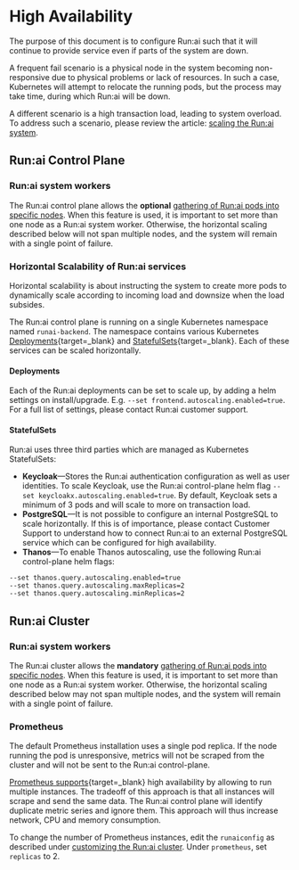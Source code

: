 
# High Availability

The purpose of this document is to configure Run:ai such that it will continue to provide service even if parts of the system are down. 

A frequent fail scenario is a physical node in the system becoming non-responsive due to physical problems or lack of resources. In such a case, Kubernetes will attempt to relocate the running pods, but the process may take time, during which Run:ai will be down. 

A different scenario is a high transaction load, leading to system overload. To address such a scenario, please review the article: [scaling the Run:ai system](./large-clusters.md).


## Run:ai Control Plane

### Run:ai system workers

The Run:ai control plane allows the **optional** [gathering of Run:ai pods into specific nodes](../self-hosted/k8s/preparations.md#optional-mark-runai-system-workers). When this feature is used, it is important to set more than one node as a Run:ai system worker. Otherwise, the horizontal scaling described below will not span multiple nodes, and the system will remain with a single point of failure.  

### Horizontal Scalability of Run:ai services

Horizontal scalability is about instructing the system to create more pods to dynamically scale according to incoming load and downsize when the load subsides. 

The Run:ai control plane is running on a single Kubernetes namespace named `runai-backend`. The namespace contains various Kubernetes [Deployments](https://kubernetes.io/docs/concepts/workloads/controllers/deployment/){target=_blank} and [StatefulSets](https://kubernetes.io/docs/concepts/workloads/controllers/statefulset/){target=_blank}. Each of these services can be scaled horizontally. 

#### Deployments

Each of the Run:ai deployments can be set to scale up, by adding a helm settings on install/upgrade. E.g. `--set frontend.autoscaling.enabled=true`. For a full list of settings, please contact Run:ai customer support. 

#### StatefulSets

Run:ai uses three third parties which are managed as Kubernetes StatefulSets:

* **Keycloak**&mdash;Stores the Run:ai authentication configuration as well as user identities. To scale Keycloak, use the Run:ai control-plane helm flag `--set keycloakx.autoscaling.enabled=true`. By default, Keycloak sets a minimum of 3 pods and will scale to more on transaction load.
* **PostgreSQL**&mdash;It is not possible to configure an internal PostgreSQL to scale horizontally. If this is of importance, please contact Customer Support to understand how to connect Run:ai to an external PostgreSQL service which can be configured for high availability. 
* **Thanos**&mdash;To enable Thanos autoscaling, use the following Run:ai control-plane helm flags: 
```
--set thanos.query.autoscaling.enabled=true  
--set thanos.query.autoscaling.maxReplicas=2 
--set thanos.query.autoscaling.minReplicas=2 
``` 

## Run:ai Cluster

### Run:ai system workers

The Run:ai cluster allows the __mandatory__ [gathering of Run:ai pods into specific nodes](../self-hosted/k8s/preparations.md#optional-mark-runai-system-workers). When this feature is used, it is important to set more than one node as a Run:ai system worker. Otherwise, the horizontal scaling described below may not span multiple nodes, and the system will remain with a single point of failure.  

### Prometheus 

The default Prometheus installation uses a single pod replica. If the node running the pod is unresponsive, metrics will not be scraped from the cluster and will not be sent to the Run:ai control-plane. 

[Prometheus supports](https://prometheus.io/docs/introduction/faq/#can-prometheus-be-made-highly-available){target=_blank} high availability by allowing to run multiple instances. The tradeoff of this approach is that all instances will scrape and send the same data. The Run:ai control plane will identify duplicate metric series and ignore them. This approach will thus increase network, CPU and memory consumption.

To change the number of Prometheus instances, edit the `runaiconfig` as described under [customizing the Run:ai cluster](../cluster-setup/customize-cluster-install.md). Under `prometheus`, set `replicas` to 2. 

